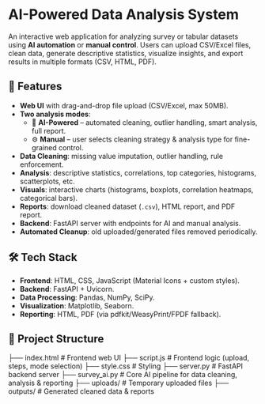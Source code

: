 # AI-Powered Data Analysis System  

An interactive web application for analyzing survey or tabular datasets using **AI automation** or **manual control**. Users can upload CSV/Excel files, clean data, generate descriptive statistics, visualize insights, and export results in multiple formats (CSV, HTML, PDF).  

## 🚀 Features  

- **Web UI** with drag-and-drop file upload (CSV/Excel, max 50MB).  
- **Two analysis modes**:  
  - 🤖 **AI-Powered** – automated cleaning, outlier handling, smart analysis, full report.  
  - ⚙️ **Manual** – user selects cleaning strategy & analysis type for fine-grained control.  
- **Data Cleaning**: missing value imputation, outlier handling, rule enforcement.  
- **Analysis**: descriptive statistics, correlations, top categories, histograms, scatterplots, etc.  
- **Visuals**: interactive charts (histograms, boxplots, correlation heatmaps, categorical bars).  
- **Reports**: download cleaned dataset (`.csv`), HTML report, and PDF report.  
- **Backend**: FastAPI server with endpoints for AI and manual analysis.  
- **Automated Cleanup**: old uploaded/generated files removed periodically.  

## 🛠 Tech Stack  

- **Frontend**: HTML, CSS, JavaScript (Material Icons + custom styles).  
- **Backend**: FastAPI + Uvicorn.  
- **Data Processing**: Pandas, NumPy, SciPy.  
- **Visualization**: Matplotlib, Seaborn.  
- **Reporting**: HTML, PDF (via pdfkit/WeasyPrint/FPDF fallback).  

## 📂 Project Structure  
├── index.html # Frontend web UI
├── script.js # Frontend logic (upload, steps, mode selection)
├── style.css # Styling
├── server.py # FastAPI backend server
├── survey_ai.py # Core AI pipeline for data cleaning, analysis & reporting
├── uploads/ # Temporary uploaded files
├── outputs/ # Generated cleaned data & reports
